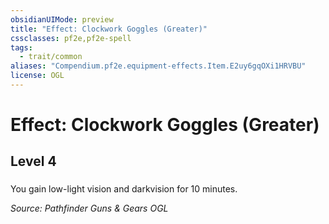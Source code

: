 ```yaml
---
obsidianUIMode: preview
title: "Effect: Clockwork Goggles (Greater)"
cssclasses: pf2e,pf2e-spell
tags:
  - trait/common
aliases: "Compendium.pf2e.equipment-effects.Item.E2uy6gqOXi1HRVBU"
license: OGL
---
```

# Effect: Clockwork Goggles (Greater)
## Level 4
### 






You gain low-light vision and darkvision for 10 minutes.

*Source: Pathfinder Guns & Gears*
*OGL*
